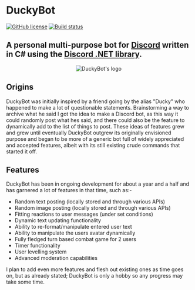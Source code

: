 # DuckyBot 
[![GitHub license](https://img.shields.io/badge/license-MIT-blue.svg)](https://github.com/leestoge/DuckyBot/blob/master/LICENSE)
[![Build status](https://ci.appveyor.com/api/projects/status/kd612i4wy06xx57u?svg=true)](https://ci.appveyor.com/project/leestoge/duckybot)
## A personal multi-purpose bot for [Discord](https://discordapp.com/ "Discord's Homepage") written in C# using the [Discord .NET library](https://github.com/RogueException/Discord.Net).
<p align="center">
  <img src="https://i.imgur.com/QUihDfL.jpg" alt="DuckyBot's logo"/>
</p>

## Origins
DuckyBot was initially inspired by a friend going by the alias "Ducky" who happened to make a lot of questionable statements. Brainstorming a way to archive what he said I got the idea to make a Discord bot, as this way it could randomly post what hes said, and there could also be the feature to dynamically add to the list of things to post. These ideas of features grew and grew until eventually DuckyBot outgrew its originally envisioned purpose and began to be more of a generic bot full of widely appreciated and accepted features, albeit with its still existing crude commands that started it off.
## Features
 DuckyBot has been in ongoing development for about a year and a half and has garnered a lot of features in that time, such as:-

* Random text posting (locally stored and through various APIs)
* Random image posting (locally stored and through various APIs)
* Fitting reactions to user messages (under set conditions)
* Dynamic text updating functionality
* Ability to re-format/manipulate entered user text
* Ability to manipulate the users avatar dynamically
* Fully fledged turn based combat game for 2 users
* Timer functionality
* User levelling system
* Advanced moderation capabilities

I plan to add even more features and flesh out existing ones as time goes on, but as already stated; DuckyBot is only a hobby so any progress may take some time.